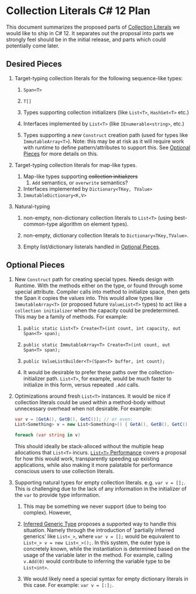 # Collection Literals C# 12 Plan

This document summarizes the proposed parts of [Collection Literals](https://github.com/dotnet/csharplang/blob/main/proposals/collection-literals.md) we would like to ship in C# 12.  It separates out the proposal into parts we strongly feel should be in the initial release, and parts which could potentially come later.

## Desired Pieces
[desired-pieces]: #desired-pieces 

1. Target-typing collection literals for the following sequence-like types:
    1. `Span<T>`
    
    1. `T[]`

    1. Types supporting collection initializers (like `List<T>`, `HashSet<T>` etc.)

    1. Interfaces implemented by `List<T>` (like `IEnumerable<string>`, etc.) 

    1. Types supporting a *new* `Construct` creation path (used for types like `ImmutableArray<T>`). Note: this may be at risk as it will require work with runtime to define pattern/attributes to support this.  See [Optional Pieces](#p[#optional-pieces]) for more details on this.

1. Target-typing collection literals for map-like types.
    1. Map-like types supporting ~~collection initializers~~
        1. `Add` semantics, or `overwrite` semantics?
    1. Interfaces implemented by `Dictionary<TKey, TValue>`
    1. `ImmutableDictionary<K,V>`

    
1. Natural-typing
    1. non-empty, non-dictionary collection literals to `List<T>` (using best-common-type algorithm on element types).

    1. non-empty, dictionary collection literals to `Dictionary<TKey,TValue>`.

    1. Empty list/dictionary listerals handled in [Optional Pieces](#p[#optional-pieces]).


## Optional Pieces
[optional-pieces]: #optional-pieces 

1. New `Construct` path for creating special types.  Needs design with Runtime.  With the methods either on the type, or found through some special attribute.  Compiler calls into method to initialize space, then gets the Span it copies the values into.  This would allow types like `ImmutableArray<T>` (or proposed future `ValueList<T>` types) to act like a `collection initializer` when the capacity could be predetermined. This may be a family of methods.  For example:

    1. `public static List<T> Create<T>(int count, int capacity, out Span<T> span);`

    1. `public static ImmutableArray<T> Create<T>(int count, out Span<T> span);`

    1. `public ValueListBuilder<T>(Span<T> buffer, int count);`

    1. It would be desirable to prefer these paths over the collection-initializer path.  `List<T>`, for example, would be much faster to initialize in this form, versus repeated `.Add` calls.

1. Optimizations around fresh `List<T>` instances.  It would be nice if collection literals could be used within a method-body without unnecessary overhead when not desirable. For example:

    ```c#
    var v = [GetA(), GetB(), GetC()]; // or even:
    List<Something> v = new List<Something>() { GetA(), GetB(), GetC() };

    foreach (var string in v)
    ```

    This should ideally be stack-alloced without the multiple heap allocations that `List<T>` incurs.  [`List<T>` Performance](ListPerformance.md) covers a proposal for how this would work, transparently speeding up existing applications, while also making it more palatable for performance conscious users to use collection literals.

1. Supporting natural types for empty collection literals.  e.g. `var v = [];`.  This is challenging due to the lack of any information in the initializer of the `var` to provide type information.
    1. This may be something we never support (due to being too complex).  However,

    1. [Inferred Generic Type](InferredGenericType.md) proposes a supported way to handle this situation.  Namely through the introduction of 'partially inferred generics' like `List<_>`, where `var v = [];` would be equivalent to `List<_> v = new List<_>();`.  In this system, the outer type is concretely known, while the instantiation is determined based on the usage of the variable later in the method.  For example, calling `v.Add(0)` would contribute to inferring the variable type to be `List<int>`.

    1. We would likely need a special syntax for empty dictionary literals in this case.  For example: `var v = [:];`.